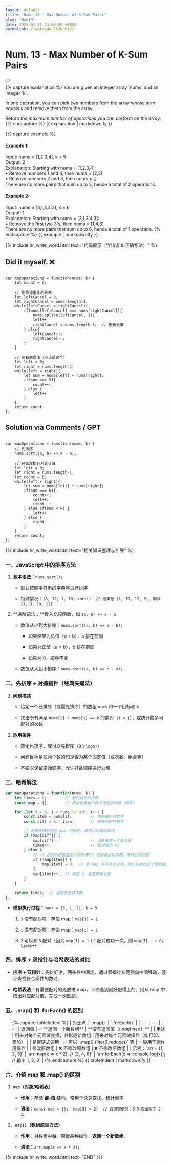 ```yaml
---
layout: default
title: "Num. 13 - Max Number of K-Sum Pairs"
slug: "Num13"
date: 2025-04-11 13:00:00 +0800
permalink: /leetcode-75/Num13/
---
```


# Num. 13 - Max Number of K-Sum Pairs

<aside class="asideDiv">
    <div>👉</div>
    <div>
        <main>
            {% capture explanation %}
You are given an integer array `nums` and an integer `k`.

In one operation, you can pick two numbers from the array whose sum equals `k` and remove them from the array.

Return *the maximum number of operations you can perform on the array*.
            {% endcapture %}
            {{ explanation | markdownify }}
        </main>
        <main>
            {% capture example %}
#### Example 1:
Input: nums = [1,2,3,4], k = 5  
Output: 2  
Explanation: Starting with nums = [1,2,3,4]:  
• Remove numbers 1 and 4, then nums = [2,3]  
• Remove numbers 2 and 3, then nums = []  
There are no more pairs that sum up to 5, hence a total of 2 operations.
#### Example 2:
Input: nums = [3,1,3,4,3], k = 6  
Output: 1  
Explanation: Starting with nums = [3,1,3,4,3]:  
• Remove the first two 3's, then nums = [1,4,3]  
There are no more pairs that sum up to 6, hence a total of 1 operation.
            {% endcapture %}
            {{ example | markdownify }}
        </main>
    </div>
</aside>

{% include hr_write_word.html text="代码展示（含错误 & 正确写法）" %}

## **Did it myself.** &#x274C;
<pre><code class="language-js">
var maxOperations = function(nums, k) {
    let count = 0;

    // 删除掉重复的元素
    let leftCancel = 0;
    let rightCancel = nums.length-1;
    while(leftCancel < rightCancel){
        if(nums[leftCancel] === nums[rightCancel]){
            nums.splice(leftCancel, 1);
            left++
            rightCancel = nums.length-1;  // 更新长度
        } else{
            leftCancel++;
            rightCancel--;
        }
    }

    // 左右夹逼法（应该是这个）
    let left = 0;
    let right = nums.length-1;
    while(left < right){
        let sum = nums[left] + nums[right];
        if(sum === 5){
            count++;
        } else {
            left++
        }
    }
    return count
};
</code></pre>

## **Solution via Comments / GPT**
<pre><code class="language-js">
var maxOperations = function(nums, k) {
    // 先排序
    nums.sort((a, b) => a - b);

    // 开始双指针对比计算
    let left = 0;
    let right = nums.length-1;
    let count = 0;
    while(left < right){
        let sum = nums[left] + nums[right];
        if(sum === k){
            count++;
            left++;
            right--;
        } else if(sum < k) {
            left++
        } else {
            right--
        }
    }
    return count;
};
</code></pre>


{% include hr_write_word.html text="相关知识整理与扩展" %}

### **一、JavaScript 中的排序方法**

1. **基本语法：**`nums.sort();`

    - 默认按照字符串的字典序进行排序

    - 特殊情况：`[3, 12, 1, 10].sort()  // 结果是 [1, 10, 12, 3], 而非[1, 3, 10, 12]`

2. **进阶语法：**传入比较函数，如 `(a, b) => a - b`

    - 数值从小到大排序：`nums.sort((a, b) => a - b);`

        - 如果结果为负值（a < b），a 排在前面

        - 如果为正值（a > b），b 排在前面

        - 如果为 0，顺序不变

    - 数值从大到小排序：`nums.sort((a, b) => b - a);`

### **二、先排序 + 对撞指针（经典夹逼法）**

1. **问题描述**

    - 给定一个已排序（或需先排序）的数组 `nums` 和一个目标和 `k`

    - 找出所有满足 `nums[i] + nums[j] == k` 的数对（`i < j`），或统计最多可配对的次数

2. **适用条件**

    - 数组已排序，或可以先排序（`O(nlogn)`）

    - 问题目标是找两个数的和是否为某个固定值（或次数、组合等）

    - 不要求保留原始顺序，允许打乱顺序进行处理
    
### **三、哈希解法**

```jsx
var maxOperations = function(nums, k) {
    let times = 0;        // 配对成功的次数
    const map = {};       // 用来存储每个数字出现的次数（频率）

    for (let i = 0; i < nums.length; i++) {
        const item = nums[i];        // 当前遍历的数字
        const diff = k - item;       // 需要的配对数字

        // 如果差值已经在 map 中存在，说明可以配对成功
        if (map[diff]) {
            map[diff]--;             // 消耗掉这一个配对值
            times++;                 // 配对成功 +1
        } else {
            // // 否则将当前值加入哈希表中，记录其出现次数，等待后续匹配
            if (!map[item]) {
                map[item] = 0;  // 若 map 中不存在该值，则先初始化这个键的值为 0
            }
            map[item]++;  // 再加 1，变成频率记录
        }
    }

    return times;  // 返回总配对次数
};
```
- **模拟执行过程：**`nums = [3, 1, 2], k = 5`

    1. `3` 没有配对项：存进 map：`map[3] = 1`

    2. `1` 没有配对项：存进 map：`map[1] = 1`

    3. `2` 可以和 `3` 配对（因为 `map[3] = 1` ）：配对成功一次，则 `map[3]-- → 0`，`times++`

### **四、排序 + 双指针与哈希表法的对比**

- **排序 + 双指针**：先排好序，两头往中间走。通过双指针从两侧向中间移动，逐步查找符合条件的数对。

- **哈希表法**：有需要配对的先放进 map，下次遇到刚好配得上的，则从 map 中取出对应配对值，完成一次匹配。

### **五、.map() 和 .forEach() 的区别**

<div style="margin-left: 1.5em;">
{% capture tableIndent %}
| 对比点 | `.map()` | `.forEach()` |
| --- | --- | --- |
| 返回值 | ✅ **返回一个新数组** | **没有返回值（undefined）** |
| 用途 | 用来对每个元素做变换，并形成新数组 | 用来对每个元素做操作（如打印、累加） |
| 是否链式调用 | ✅ 可以 `.map().filter().reduce()` 等 | 一般用于副作用操作 |
| 修改原数组 | ❌ 不修改原数组 | ❌ 不修改原数组 |
| 示例：`arr = [1, 2, 3]` | `arr.map(x => x * 2);  // [2, 4, 6]` | `arr.forEach(x => console.log(x)); // 输出 1, 2, 3` |
{% endcapture %}
{{ tableIndent | markdownify }}
</div>

### **六、介绍 map 和 .map() 的区别**

1. **`map`（对象/哈希表）**

    - **作用**：存储 **键-值** 结构，常用于快速查找、统计频率

    - **语法：**`const map = {};  map[3] = 2;  // 设置键值对：3 对应出现了 2 次`

2. **`.map()`（数组原型方法）**

    - **作用**：对数组中每一项做某种操作，**返回一个新数组**。

    - **语法：**`arr.map(x => x * 2);`


{% include hr_write_word.html text="END" %}